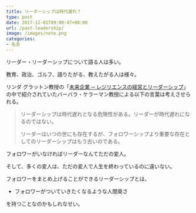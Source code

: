 ```yaml
---
title: リーダーシップは時代遅れ？
type: post
date: 2017-12-01T09:00:47+00:00
url: /past-leadership/
image: /images/note.png
categories:
- 名言
---
```


リーダー・リーダーシップについて語る人は多い。

教育、政治、ゴルフ、語りたがる、教えたがる人は様々。

リンダ グラットン教授の「<a href="https://amzn.to/2CUNPzv" target="_blank">未来企業 ─ レジリエンスの経営とリーダーシップ</a>」の中で紹介されていたバーバラ・ケラーマン教授による以下の言葉は考えさせられる。

>リーダーシップは時代遅れとなる危険性がある。リーダーが時代遅れになるのではない。
>
>リーダーはいつの世にも存在するが、フォロワーシップより重要な存在としてのリーダーシップはもう古いのである。

フォロワーがいなければリーダーなんてただの変人。

そして、多くの変人は、ただの変人で人生を終わっているのに違いない。

フォロワーをまとめ上げることができるリーダーシップとは、

- フォロワーがついていきたくなるような人間臭さ

を持つことなのかもしれなせい。